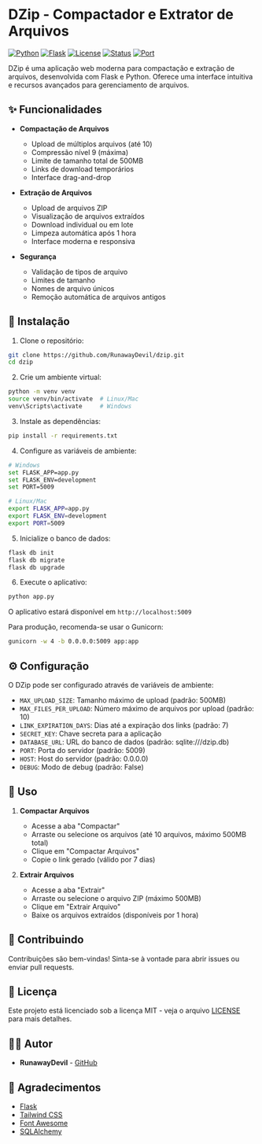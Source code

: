 # DZip - Compactador e Extrator de Arquivos

[![Python](https://img.shields.io/badge/Python-3.8%2B-blue)](https://www.python.org/)
[![Flask](https://img.shields.io/badge/Flask-2.0%2B-green)](https://flask.palletsprojects.com/)
[![License](https://img.shields.io/badge/License-MIT-yellow)](LICENSE)
[![Status](https://img.shields.io/badge/Status-Stable-brightgreen)](https://github.com/RunawayDevil/dzip)
[![Port](https://img.shields.io/badge/Port-5009-blue)](https://github.com/RunawayDevil/dzip)

DZip é uma aplicação web moderna para compactação e extração de arquivos, desenvolvida com Flask e Python. Oferece uma interface intuitiva e recursos avançados para gerenciamento de arquivos.

## ✨ Funcionalidades

- **Compactação de Arquivos**
  - Upload de múltiplos arquivos (até 10)
  - Compressão nível 9 (máxima)
  - Limite de tamanho total de 500MB
  - Links de download temporários
  - Interface drag-and-drop

- **Extração de Arquivos**
  - Upload de arquivos ZIP
  - Visualização de arquivos extraídos
  - Download individual ou em lote
  - Limpeza automática após 1 hora
  - Interface moderna e responsiva

- **Segurança**
  - Validação de tipos de arquivo
  - Limites de tamanho
  - Nomes de arquivo únicos
  - Remoção automática de arquivos antigos

## 🚀 Instalação

1. Clone o repositório:
```bash
git clone https://github.com/RunawayDevil/dzip.git
cd dzip
```

2. Crie um ambiente virtual:
```bash
python -m venv venv
source venv/bin/activate  # Linux/Mac
venv\Scripts\activate     # Windows
```

3. Instale as dependências:
```bash
pip install -r requirements.txt
```

4. Configure as variáveis de ambiente:
```bash
# Windows
set FLASK_APP=app.py
set FLASK_ENV=development
set PORT=5009

# Linux/Mac
export FLASK_APP=app.py
export FLASK_ENV=development
export PORT=5009
```

5. Inicialize o banco de dados:
```bash
flask db init
flask db migrate
flask db upgrade
```

6. Execute o aplicativo:
```bash
python app.py
```

O aplicativo estará disponível em `http://localhost:5009`

Para produção, recomenda-se usar o Gunicorn:
```bash
gunicorn -w 4 -b 0.0.0.0:5009 app:app
```

## ⚙️ Configuração

O DZip pode ser configurado através de variáveis de ambiente:

- `MAX_UPLOAD_SIZE`: Tamanho máximo de upload (padrão: 500MB)
- `MAX_FILES_PER_UPLOAD`: Número máximo de arquivos por upload (padrão: 10)
- `LINK_EXPIRATION_DAYS`: Dias até a expiração dos links (padrão: 7)
- `SECRET_KEY`: Chave secreta para a aplicação
- `DATABASE_URL`: URL do banco de dados (padrão: sqlite:///dzip.db)
- `PORT`: Porta do servidor (padrão: 5009)
- `HOST`: Host do servidor (padrão: 0.0.0.0)
- `DEBUG`: Modo de debug (padrão: False)

## 📝 Uso

1. **Compactar Arquivos**
   - Acesse a aba "Compactar"
   - Arraste ou selecione os arquivos (até 10 arquivos, máximo 500MB total)
   - Clique em "Compactar Arquivos"
   - Copie o link gerado (válido por 7 dias)

2. **Extrair Arquivos**
   - Acesse a aba "Extrair"
   - Arraste ou selecione o arquivo ZIP (máximo 500MB)
   - Clique em "Extrair Arquivo"
   - Baixe os arquivos extraídos (disponíveis por 1 hora)

## 🤝 Contribuindo

Contribuições são bem-vindas! Sinta-se à vontade para abrir issues ou enviar pull requests.

## 📄 Licença

Este projeto está licenciado sob a licença MIT - veja o arquivo [LICENSE](LICENSE) para mais detalhes.

## 👨‍💻 Autor

- **RunawayDevil** - [GitHub](https://github.com/RunawayDevil)

## 🙏 Agradecimentos

- [Flask](https://flask.palletsprojects.com/)
- [Tailwind CSS](https://tailwindcss.com/)
- [Font Awesome](https://fontawesome.com/)
- [SQLAlchemy](https://www.sqlalchemy.org/) 